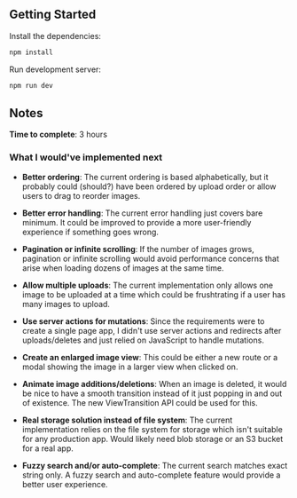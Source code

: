 ## Getting Started

Install the dependencies:

```bash
npm install
```

Run development server:

```bash
npm run dev
```

## Notes

**Time to complete**: 3 hours

### What I would've implemented next

- **Better ordering**: The current ordering is based alphabetically, but it probably could (should?) have been ordered by upload order or allow users to drag to reorder images.

- **Better error handling**: The current error handling just covers bare minimum. It could be improved to provide a more user-friendly experience if something goes wrong.

- **Pagination or infinite scrolling**: If the number of images grows, pagination or infinite scrolling would avoid performance concerns that arise when loading dozens of images at the same time.

- **Allow multiple uploads**: The current implementation only allows one image to be uploaded at a time which could be frushtrating if a user has many images to upload.

- **Use server actions for mutations**: Since the requirements were to create a single page app, I didn't use server actions and redirects after uploads/deletes and just relied on JavaScript to handle mutations.

- **Create an enlarged image view**: This could be either a new route or a modal showing the image in a larger view when clicked on.

- **Animate image additions/deletions**: When an image is deleted, it would be nice to have a smooth transition instead of it just popping in and out of existence. The new ViewTransition API could be used for this.

- **Real storage solution instead of file system**: The current implementation relies on the file system for storage which isn't suitable for any production app. Would likely need blob storage or an S3 bucket for a real app.

- **Fuzzy search and/or auto-complete**: The current search matches exact string only. A fuzzy search and auto-complete feature would provide a better user experience.